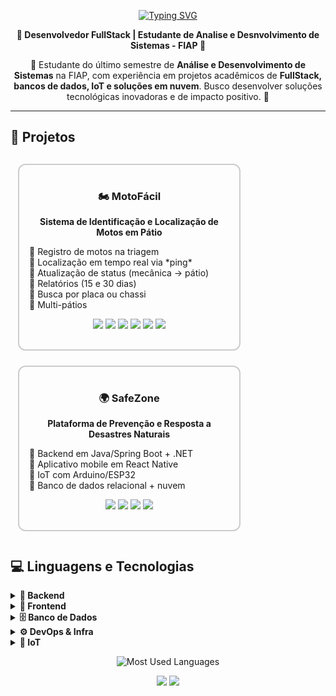 <!-- Typing SVG and Introduction -->
<p align="center">
  <a href="https://git.io/typing-svg">
    <img src="https://readme-typing-svg.herokuapp.com?font=Hind&weight=600&size=30&duration=4000&pause=2000&color=0000FF&background=282A36&center=true&vCenter=true&random=false&width=600&height=60&lines=Igor+Dias+Barrocal;FullStack+Developer;Análise+e+Desenvolvimento+de+Sistemas+-+FIAP" alt="Typing SVG">
  </a>
</p>

<p align="center">
  <b>🚀 Desenvolvedor FullStack | Estudante de Analise e Desnvolvimento de Sistemas - FIAP 🚀</b>
  <p align="center">
🚀 Estudante do último semestre de <b>Análise e Desenvolvimento de Sistemas</b> na FIAP, com experiência em projetos acadêmicos de <b>FullStack, bancos de dados, IoT e soluções em nuvem</b>. Busco desenvolver soluções tecnológicas inovadoras e de impacto positivo. 🚀
</p>

</p>


</p>

---

## 🚀 Projetos

<p align="center">

<a href="https://github.com/igorbarrocal/MOTOFACIL-APP" target="_blank" style="text-decoration: none; color: inherit;">
  <div style="border: 2px solid #ccc; border-radius: 12px; padding: 16px; width: 320px; display: inline-block; margin: 12px; vertical-align: top; text-align: center;">
    <h3>🏍️ MotoFácil</h3>
    <p><b>Sistema de Identificação e Localização de Motos em Pátio</b></p>
    <p align="left">
      🔹 Registro de motos na triagem <br>
      🔹 Localização em tempo real via *ping* <br>
      🔹 Atualização de status (mecânica → pátio) <br>
      🔹 Relatórios (15 e 30 dias) <br>
      🔹 Busca por placa ou chassi <br>
      🔹 Multi-pátios
    </p>
    <p>
      <img src="https://img.shields.io/badge/.NET-512BD4?logo=dotnet&logoColor=white">
      <img src="https://img.shields.io/badge/Java-ED8B00?logo=openjdk&logoColor=white">
      <img src="https://img.shields.io/badge/C%23-239120?logo=c-sharp&logoColor=white">
      <img src="https://img.shields.io/badge/Oracle-F80000?logo=oracle&logoColor=white">
      <img src="https://img.shields.io/badge/ESP32-000000?logo=espressif&logoColor=white">
      <img src="https://img.shields.io/badge/Swagger-85EA2D?logo=swagger&logoColor=black">
    </p>
  </div>
</a>

<a href="https://github.com/igorbarrocal/SafeZone" target="_blank" style="text-decoration: none; color: inherit;">
  <div style="border: 2px solid #ccc; border-radius: 12px; padding: 16px; width: 320px; display: inline-block; margin: 12px; vertical-align: top; text-align: center;">
    <h3>🌍 SafeZone</h3>
    <p><b>Plataforma de Prevenção e Resposta a Desastres Naturais</b></p>
    <p align="left">
      🔹 Backend em Java/Spring Boot + .NET <br>
      🔹 Aplicativo mobile em React Native <br>
      🔹 IoT com Arduino/ESP32 <br>
      🔹 Banco de dados relacional + nuvem
    </p>
    <p>
      <img src="https://img.shields.io/badge/Java-ED8B00?logo=openjdk&logoColor=white">
      <img src="https://img.shields.io/badge/Spring_Boot-6DB33F?logo=springboot&logoColor=white">
      <img src="https://img.shields.io/badge/React_Native-20232A?logo=react&logoColor=61DAFB">
      <img src="https://img.shields.io/badge/IoT-00979D?logo=arduino&logoColor=white">
    </p>
  </div>
</a>

</p>





## 💻 Linguagens e Tecnologias

<p align="center">

<details>
  <summary><b>🔹 Backend</b></summary>
  <br>
  <img alt="Java" height="40" src="https://raw.githubusercontent.com/devicons/devicon/master/icons/java/java-original.svg">
  <img alt="Spring Boot" height="40" src="https://raw.githubusercontent.com/devicons/devicon/master/icons/spring/spring-original.svg">
  <img alt=".NET" height="40" src="https://cdn.jsdelivr.net/gh/devicons/devicon/icons/dot-net/dot-net-original.svg">
  <img alt="C#" height="40" src="https://cdn.jsdelivr.net/gh/devicons/devicon/icons/csharp/csharp-original.svg">
  <img alt="Python" height="40" src="https://raw.githubusercontent.com/devicons/devicon/master/icons/python/python-original.svg">
</details>

<details>
  <summary><b>🎨 Frontend</b></summary>
  <br>
  <img alt="HTML5" height="40" src="https://raw.githubusercontent.com/devicons/devicon/master/icons/html5/html5-original.svg">
  <img alt="CSS3" height="40" src="https://raw.githubusercontent.com/devicons/devicon/master/icons/css3/css3-original.svg">
  <img alt="React.js" height="40" src="https://raw.githubusercontent.com/devicons/devicon/master/icons/react/react-original.svg">
  <img alt="React Native" height="40" src="https://raw.githubusercontent.com/devicons/devicon/master/icons/react/react-original.svg">
</details>

<details>
  <summary><b>🗄️ Banco de Dados</b></summary>
  <br>
  <img alt="MySQL" height="40" src="https://raw.githubusercontent.com/devicons/devicon/master/icons/mysql/mysql-original.svg">
  <img alt="Oracle" height="40" src="https://raw.githubusercontent.com/devicons/devicon/master/icons/oracle/oracle-original.svg">
</details>

<details>
  <summary><b>⚙️ DevOps & Infra</b></summary>
  <br>
  <img alt="Docker" height="40" src="https://raw.githubusercontent.com/devicons/devicon/master/icons/docker/docker-original.svg">
  <img alt="Git" height="40" src="https://cdn.jsdelivr.net/gh/devicons/devicon/icons/git/git-original.svg">
</details>

<details>
  <summary><b>🔌 IoT</b></summary>
  <br>
  <img alt="Arduino" height="40" src="https://raw.githubusercontent.com/devicons/devicon/master/icons/arduino/arduino-original.svg">
  <img alt="ESP32" height="40" src="https://img.icons8.com/ios-filled/100/000000/electronics.png">
</details>

</p>




<p align="center">
  <img src="https://github-readme-stats.vercel.app/api/top-langs/?username=igorbarrocal&hide=jupyter%20notebook&layout=compact&theme=github_dark_dimmed" width="38%" alt="Most Used Languages">
</p>


<p align="center">
  <a href="mailto:igorbarrcal@hotmail.com"><img src="https://img.shields.io/badge/-Email-%23333?style=for-the-badge&logo=gmail&logoColor=white"></a>
  <a href="https://www.linkedin.com/in/igor-dias-barrocal" target="_blank"><img src="https://img.shields.io/badge/-LinkedIn-%23007BFF?style=for-the-badge&logo=linkedin&logoColor=white"></a>
</p>

